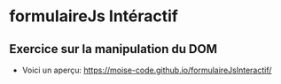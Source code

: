 # formulaireJs Intéractif

## Exercice sur la manipulation du DOM

* Voici un aperçu: https://moise-code.github.io/formulaireJsInteractif/
